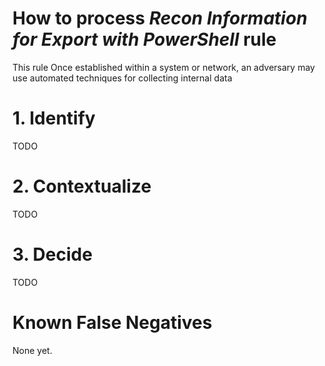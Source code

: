 # How to process *Recon Information for Export with PowerShell* rule
This rule Once established within a system or network, an adversary may use automated techniques for collecting internal data

# 1. Identify
TODO

# 2. Contextualize
TODO

# 3. Decide
TODO

# Known False Negatives
None yet.
